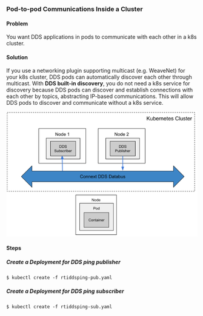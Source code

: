 ### Pod-to-pod Communications Inside a Cluster


#### Problem

You want DDS applications in pods to communicate with each other in a k8s cluster. 


#### Solution

If you use a networking plugin supporting multicast (e.g. WeaveNet) for your k8s cluster, DDS pods can automatically discover each other through multicast. With **DDS built-in discovery**, you do not need a k8s service for discovery because DDS pods can discover and establish connections with each other by topics, abstracting IP-based communications. This will allow DDS pods to discover and communicate without a k8s service.

![Pod-to-pod Communications Inside a Cluster](ddsping.png)

#### Steps

##### Create a Deployment for DDS ping publisher
`$ kubectl create -f rtiddsping-pub.yaml`

##### Create a Deployment for DDS ping subscriber
`$ kubectl create -f rtiddsping-sub.yaml`
